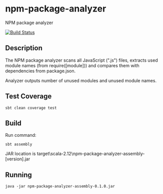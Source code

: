 # npm-package-analyzer
NPM package analyzer

[![Build Status](https://travis-ci.org/ysden123/npm-package-analyzer.svg?branch=master)](https://travis-ci.org/ysden123/npm-package-analyzer)

## Description
The NPM package analyzer scans all JavaScript (".js") files, 
extracts used module names (from require([module])) and
compares them with dependencies from package.json.

Analyzer outputs number of unused modules and unused module
names. 


## Test Coverage
```
sbt clean coverage test
```

## Build
Run command:
```
sbt assembly
```
JAR location is target\scala-2.12\npm-package-analyzer-assembly-[version].jar

## Running

```
java -jar npm-package-analyzer-assembly-0.1.0.jar
```

